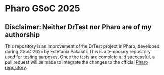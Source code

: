 # Pharo GSoC 2025

## Disclaimer: Neither DrTest nor Pharo are of my authorship

This repository is an improvement of the DrTest project in Pharo, developed during GSoC 2025 by Estefania Pakarati. This is a temporary repository used for testing purposes. Once the tests are complete and successful, a pull request will be made to integrate the changes to the official [Pharo repository](https://github.com/pharo-project/pharo).

